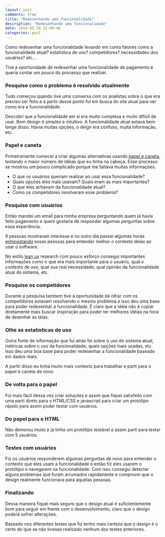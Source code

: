 ```yaml
---
layout: post
comments: true
title: "Redesenhando uma funcionalidade"
description: "Redesenhando uma funcionalidade"
date: 2014-05-30 12:00:00
categories: post
---
```


Como redesenhar uma funcionalidade levando em conta fatores como a funcionalidade atual? estatistica de uso? competidores? necessidades dos usuários? etc...

Tive a oportunidade de redesenhar uma funcionalidade de pagamento e queria contar um pouco do processo que realizei.

### Pesquise como o problema é resolvido atualmente

Tudo começou quando tive uma conversa com os analistas sobre o que era preciso ser feito e a partir desse ponto fui em busca do site atual para ver como era a funcionalidade.

Descobri que a funcionalidade em si era muito complexa e muito dificil de usar. Bom design é simples e intuitivo. A funcionalidade atual estava bem longe disso. Havia muitas opções, o deign era confuso, muita informação, etc.

### Papel e caneta

Primeiramente comecei a criar algumas alternativas usando [papel e caneta](http://glauberramos.com/sessao-design-colaborativo.html), testando o maior número de idéias que eu tinha na cabeça. Esse processo se mostrou um pouco complicado porque me faltava muitas informações.

- O que os usuários queriam realizar ao usar essa funcionalidade?
- Quais opções eles mais usavam? Quais eram as mais importantes?
- O que eles achavam da funcionalidade atual?
- Como os competidores resolveram esse problema?

### Pesquise com usuários

Então mandei um email para minha empresa perguntando quem já havia feito pagamento e quem gostaria de responder algumas perguntas sobre essa experiência.

9 pessoas mostraram interesse e no outro dia passei algumas horas [entrevistando](http://www.thoughtworks.com/insights/blog/10-tips-get-most-out-user-research) essas pessoas para entender melhor o contexto delas ao usar o software.

No estilo [lean ux](http://www.smashingmagazine.com/2011/03/07/lean-ux-getting-out-of-the-deliverables-business/) research com pouco esforço consegui importantes informações como o que era mais importante para o usuário, qual o contexto de uso, qual sua real necessidade, qual opinião da funcionalidade atual do sistema, etc.

### Pesquise os competidores

Durante a pesquisa tambem tive a oportunidade de olhar com os competidores estavam resolvendo o mesmo problema e isso deu uma base para poder redesenhar a funcionalidade. É claro que a idéia não é copiar diretamente mais buscar inspiração para poder ter melhores idéias na hora de desenhar as telas.

### Olhe as estatísticas de uso

Outra fonte de informação que fui atrás foi sobre o uso do sistema atual, métricas sobre o uso da funcionalidade, quais opções mais usadas, etc. Isso deu uma boa base para poder redesenhar a funcionalidade baseado em dados reais.

A partir disso eu tinha muito mais contexto para trabalhar e parti para o papel e caneta de novo.

### De volta para o papel

Foi mais fácil dessa vez criar soluções e assim que fiquei satisfeito com uma parti direto para o HTML/CSS e javascript para criar um protótipo rápido para assim poder testar com usuários.

### Do papel para o HTML

Não demorou muito e já tinha um protótipo testável e assim parti para testar com 5 usuários.

### Testes com usuários

Fiz os usuários responderem algumas perguntas de novo para entender o contexto que eles usam a funcionalidade e então fiz eles usarem o protótipo e navegarem na funcionalidade. Com isso consegui detectar alguns problemas que foram arrumados rapidamente e comprovei que o design realmente funcionava para aquelas pessoas.

### Finalizando

Dessa maneira fiquei mais seguro que o design atual é suficientemente bom para seguir em frente com o desenvolvimento, claro que o design poderá sofrer alterações.

Baseado nos diferentes testes que fiz tenho mais certeza que o design é o certo do que se não tivesse realizado nenhum dos testes anteriores.
